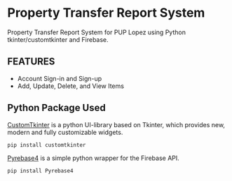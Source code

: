 # Property Transfer Report System
Property Transfer Report System for PUP Lopez using Python tkinter/customtkinter and Firebase.

## FEATURES
- Account Sign-in and Sign-up
- Add, Update, Delete, and View Items

## Python Package Used

[CustomTkinter](https://github.com/TomSchimansky/CustomTkinter) is a python UI-library based on Tkinter, which provides new, modern and fully customizable widgets. 
```bash
pip install customtkinter
```
[Pyrebase4](https://github.com/nhorvath/Pyrebase4) is a simple python wrapper for the Firebase API.
```bash
pip install Pyrebase4
```
